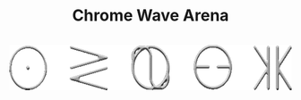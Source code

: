 <div align=center>
 
<h1>Chrome Wave Arena</h1>

<br/>

<img alt="syzgy" width="591" height="81" src="pandemon.gif"/>

</div>
